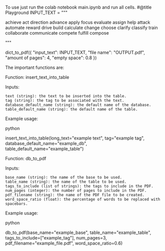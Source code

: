 To use just run the colab notebook main.ipynb and run all cells.
#@title Playground
INPUT_TEXT = """

achieve act direction advance apply focus evaluate assign help attack automate reward drive build calculate change choose clarify classify train collaborate communicate compete fulfill compose

"""

dict_to_pdf({
    "input_text": INPUT_TEXT,
    "file name": "OUTPUT.pdf",
    "amount of pages": 4,
    "empty space": 0.8
})


The important functions are:

Function: insert_text_into_table

Inputs:

    text (string): the text to be inserted into the table.
    tag (string): the tag to be associated with the text.
    database_default_name (string): the default name of the database.
    table_default_name (string): the default name of the table.

Example usage:

python

insert_text_into_table(long_text="example text", tag="example tag", database_default_name="example_db", table_default_name="example_table")

Function: db_to_pdf

Inputs:

    base_name (string): the name of the base to be used.
    table_name (string): the name of the table to be used.
    tags_to_include (list of strings): the tags to include in the PDF.
    num_pages (integer): the number of pages to include in the PDF.
    pdf_filename (string): the name of the PDF file to be created.
    word_space_ratio (float): the percentage of words to be replaced with spacebars.

Example usage:

python

db_to_pdf(base_name="example_base", table_name="example_table", tags_to_include=["example_tag"], num_pages=3, pdf_filename="example_file.pdf", word_space_ratio=0.6)

